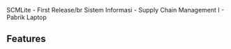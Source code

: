 SCMLite - First Release/br
Sistem Informasi - Supply Chain Management I - Pabrik Laptop

Features
- 
